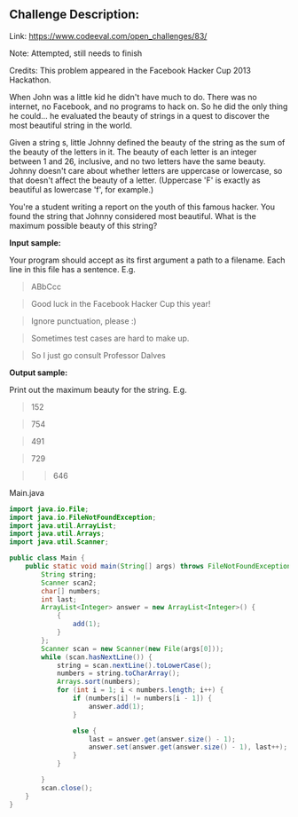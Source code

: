Challenge Description:
-------------------------

Link: https://www.codeeval.com/open_challenges/83/

Note: Attempted, still needs to finish

Credits: This problem appeared in the Facebook Hacker Cup 2013 Hackathon.

When John was a little kid he didn't have much to do. There was no internet, no Facebook, and no programs to hack on. So he did the only thing he could... he evaluated the beauty of strings in a quest to discover the most beautiful string in the world.

Given a string s, little Johnny defined the beauty of the string as the sum of the beauty of the letters in it. The beauty of each letter is an integer between 1 and 26, inclusive, and no two letters have the same beauty. Johnny doesn't care about whether letters are uppercase or lowercase, so that doesn't affect the beauty of a letter. (Uppercase 'F' is exactly as beautiful as lowercase 'f', for example.)

You're a student writing a report on the youth of this famous hacker. You found the string that Johnny considered most beautiful. What is the maximum possible beauty of this string?

**Input sample:**

Your program should accept as its first argument a path to a filename. Each line in this file has a sentence. E.g. 

>ABbCcc

>Good luck in the Facebook Hacker Cup this year!

>Ignore punctuation, please :)

>Sometimes test cases are hard to make up.

>So I just go consult Professor Dalves


**Output sample:**

Print out the maximum beauty for the string. E.g. 

>152

>754

>491

>729

>>646

Main.java
```java
import java.io.File;
import java.io.FileNotFoundException;
import java.util.ArrayList;
import java.util.Arrays;
import java.util.Scanner;

public class Main {
	public static void main(String[] args) throws FileNotFoundException {
		String string;
		Scanner scan2;
		char[] numbers;
		int last;
		ArrayList<Integer> answer = new ArrayList<Integer>() {
			{
				add(1);
			}
		};
		Scanner scan = new Scanner(new File(args[0]));
		while (scan.hasNextLine()) {
			string = scan.nextLine().toLowerCase();
			numbers = string.toCharArray();
			Arrays.sort(numbers);
			for (int i = 1; i < numbers.length; i++) {
				if (numbers[i] != numbers[i - 1]) {
					answer.add(1);
				}

				else {
					last = answer.get(answer.size() - 1);
					answer.set(answer.get(answer.size() - 1), last++);
				}
			}

		}
		scan.close();
	}
}
```


